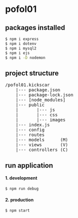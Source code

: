 # pofol01


## packages installed
```sh
$ npm i express
$ npm i dotenv
$ npm i mysql2 
$ npm i ejs
$ npm i -D nodemon 
```

## project structure
<pre>
/pofol01.kickscar
    |--- package.json
    |--- package-lock.json
    |--- [node_modules]
    |--- public
    |       |--- js
    |       |--- css
    |       |--- images
    |--- index.js
    |--- config
    |--- routes
    |--- models      (M)
    |--- views       (V)
    |--- controllers (C)
</pre>



## run application

#### 1. development
```sh
$ npm run debug
```

#### 2. production
```sh
$ npm start
```
